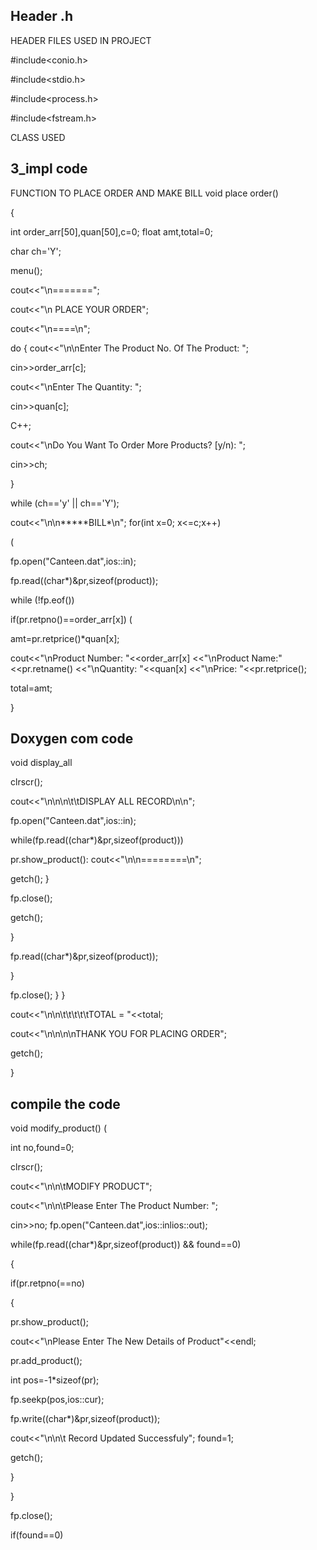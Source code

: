 ## Header .h
HEADER FILES USED IN PROJECT

#include<conio.h>

#include<stdio.h>

#include<process.h>

#include<fstream.h>

CLASS USED


## 3_impl code
FUNCTION TO PLACE ORDER AND MAKE BILL
void place order()

{

int order_arr[50],quan[50],c=0;
float amt,total=0;

char ch='Y';

menu();

cout<<"\n=======";

cout<<"\n PLACE YOUR ORDER";

cout<<"\n====\n";

do
{
cout<<"\n\nEnter The Product No. Of The Product: ";

cin>>order_arr[c];

cout<<"\nEnter The Quantity: ";

cin>>quan[c];

C++;

cout<<"\nDo You Want To Order More Products? [y/n): ";

cin>>ch;

}

while (ch=='y' || ch=='Y');

cout<<"\n\n*****BILL*\n";
for(int x=0; x<=c;x++)

(

fp.open("Canteen.dat",ios::in);

fp.read((char*)&pr,sizeof(product));

while (!fp.eof())

if(pr.retpno()==order_arr[x])
(

amt=pr.retprice()*quan[x];

cout<<"\nProduct Number: "<<order_arr[x] <<"\nProduct Name:"<<pr.retname() <<"\nQuantity: "<<quan[x] <<"\nPrice: "<<pr.retprice();

total=amt;

}

## Doxygen com code
 void display_all

clrscr();

cout<<"\n\n\n\t\tDISPLAY ALL RECORD\n\n";

fp.open("Canteen.dat",ios::in);

while(fp.read((char*)&pr,sizeof(product)))

pr.show_product():
cout<<"\n\n========\n";



getch();
}

fp.close();

getch();

}

fp.read((char*)&pr,sizeof(product));

}

fp.close();
}
}

cout<<"\n\n\t\t\t\t\tTOTAL = "<<total;

cout<<"\n\n\n\nTHANK YOU FOR PLACING ORDER";

getch();

}

## compile the code
void modify_product()
(

int no,found=0;

clrscr();

cout<<"\n\n\tMODIFY PRODUCT";

cout<<"\n\n\tPlease Enter The Product Number: ";

cin>>no;
fp.open("Canteen.dat",ios::inlios::out);

while(fp.read((char*)&pr,sizeof(product)) && found==0)

{

if(pr.retpno(==no)

{

pr.show_product();

cout<<"\nPlease Enter The New Details of Product"<<endl;

pr.add_product();

int pos=-1*sizeof(pr);

fp.seekp(pos,ios::cur);

fp.write((char*)&pr,sizeof(product));

cout<<"\n\n\t Record Updated Successfuly";
found=1;

getch();

}

}

fp.close();

if(found==0)
